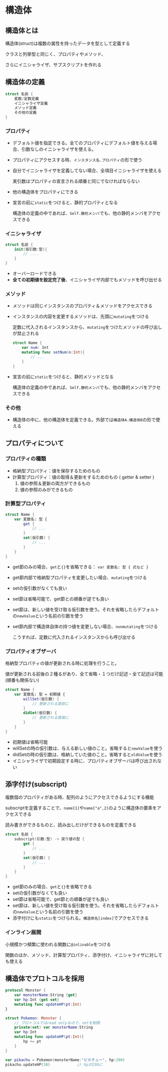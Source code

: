 # 構造体





## 構造体とは

構造体(struct)は複数の属性を持ったデータを型として定義する

クラスと列挙型と同じく、プロパティやメソッド、

さらにイニシャライザ、サブスクリプトを作れる





## 構造体の定義

```swift
struct 名前 {
    変数/定数定義
    イニシャライザ定義
    メソッド定義
    その他の定義
}
```



### プロパティ

* デフォルト値を指定できる。全てのプロパティにデフォルト値を与える場合、引数なしのイニシャライザを使える。

* プロパティにアクセスする時、`インスタンス名.プロパティ`の形で使う

* 自分でイニシャライザを定義してない場合、全項目イニシャライザを使える

  実引数はプロパティの宣言される順番と同じでなければならない

* 他の構造体をプロパティにできる

* 宣言の前に`static`をつけると、静的プロパティとなる

  構造体の定義の中であれば、`Self.静的メンバ`でも、他の静的メンバをアクセスできる



### イニシャライザ

```swift
struct 名前 {
    init(仮引数:型){
        // ....
    }
}
```

* オーバーロードできる
* **全ての初期値を設定完了後**、イニシャライザ内部でもメソッドを呼び出せる



### メソッド

* メソッドは同じインスタンスのプロパティ＆メソッドをアクセスできる

* インスタンスの内容を変更するメソッドは、先頭に`mutating`をつける

  定数に代入されるインスタンスから、`mutating`をつけたメソッドの呼び出しが禁止される

  ```swift
  struct Name {
      var num: Int
      mutating func setNum(n:Int){
          // ...
      }
  }
  ```

* 宣言の前に`static`をつけると、静的メソッドとなる

  構造体の定義の中であれば、`Self.静的メンバ`でも、他の静的メンバをアクセスできる



### その他

* 構造体の中に、他の構造体を定義できる。外部では`構造体A.構造体B`の形で使える





## プロパティについて



### プロパティの種類

* 格納型プロパティ：値を保存するためのもの
* 計算型プロパティ：値の取得＆更新をするためのもの ( getter & setter )
  1. 値の参照＆更新の両方ができるもの
  2. 値の参照のみができるもの



### 計算型プロパティ

```swift
struct Name {
    var 変数名: 型 {
        get {
            // ...
        }
        set(仮引数) {
            // ...
        }
    }
}
```

* get節のみの場合、`get`と`{}`を省略できる： `var 変数名: 型 { 式など }`

* get節内部で格納型プロパティを変更したい場合、`mutating`をつける

* setの仮引数がなくても良い

* set節は省略可能で、get節との順番が逆でも良い

* set節は、新しい値を受け取る仮引数を使う。それを省略したらデフォルトの`newValue`という名前の引数を使う

* set節内部で構造体自体の持つ値を変更しない場合、`nonmutating`をつける

  こうすれば、定数に代入されるインスタンスからも呼び出せる



### プロパティオブザーバ

格納型プロパティの値が更新される時に処理を行うこと。

値が更新される前後の２種るがあり、全て省略・１つだけ記述・全て記述は可能 (順番も関係ない)

```swift
struct Name {
    var 変数名: 型 = 初期値 {
        willSet(仮引数) {
            // 更新される直前に
        }
        didSet(仮引数) {
            // 更新される直後に
        }
    }
}
```

* 初期値は省略可能
* willSetの時の仮引数は、与える新しい値のこと。省略すると`newValue`を使う
* didSetの時の仮引数は、格納していた値のこと。省略すると`oldValue`を使う
* イニシャライザで初期設定する時に、プロパティオブザーバは呼び出されない





## 添字付け(subscript)

複数個のプロパティがある時、配列のようにアクセスできるようにする機能

subscriptを定義することで、`name[1]`や`name["a",2]`のように構造体の要素をアクセスできる

読み書きができるものと、読み出しだけができるものを定義できる

```swift
struct 名前 {
    subscript(引数:型) -> 戻り値の型 {
        get {
            // ...
        }
        set(仮引数) {
            // ...
        }
    }
}
```

* get節のみの場合、`get`と`{}`を省略できる
* setの仮引数がなくても良い
* set節は省略可能で、get節との順番が逆でも良い
* set節は、新しい値を受け取る仮引数を使う。それを省略したらデフォルトの`newValue`という名前の引数を使う
* 添字付けにも`static`をつけられる。`構造体名[index]`でアクセスできる



### インライン展開

小規模かつ頻繁に使われる関数に`@inlinable`をつける

関数のほか、メソッド、計算型プロパティ、添字付け、イニシャライザに対しても使える





## 構造体でプロトコルを採用

```swift
protocol Monster {
    var monsterName:String {get}
    var hp:Int {get set}
    mutating func updateHP(pt:Int)
}

struct Pokemon: Monster {
    // プロトコルではread onlyなので、setを制限
    private(set) var monsterName:String
    var hp:Int
    mutating func updateHP(pt:Int){
        hp += pt
    }
}

var pikachu = Pokemon(monsterName:"ピカチュー", hp:200)
pikachu.updateHP(30)			// hpが230に
```

















